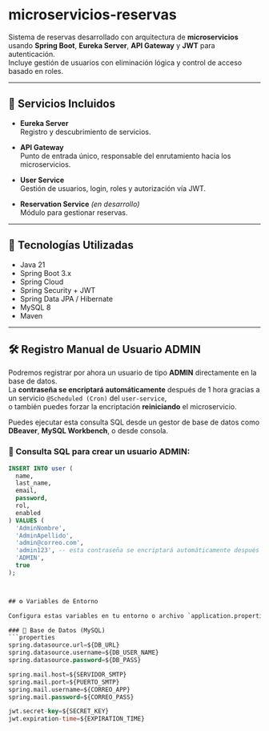 # microservicios-reservas

Sistema de reservas desarrollado con arquitectura de **microservicios** usando **Spring Boot**, **Eureka Server**, **API Gateway** y **JWT** para autenticación.  
Incluye gestión de usuarios con eliminación lógica y control de acceso basado en roles.

---

## 🧩 Servicios Incluidos

- **Eureka Server**  
  Registro y descubrimiento de servicios.

- **API Gateway**  
  Punto de entrada único, responsable del enrutamiento hacia los microservicios.

- **User Service**  
  Gestión de usuarios, login, roles y autorización vía JWT.

- **Reservation Service** *(en desarrollo)*  
  Módulo para gestionar reservas.

---

## 🚀 Tecnologías Utilizadas

- Java 21  
- Spring Boot 3.x  
- Spring Cloud  
- Spring Security + JWT  
- Spring Data JPA / Hibernate  
- MySQL 8  
- Maven  

---
## 🛠️ Registro Manual de Usuario ADMIN

Podremos registrar por ahora un usuario de tipo **ADMIN** directamente en la base de datos.  
La **contraseña se encriptará automáticamente** después de 1 hora gracias a un servicio `@Scheduled (Cron)` del `user-service`,  
o también puedes forzar la encriptación **reiniciando** el microservicio.

Puedes ejecutar esta consulta SQL desde un gestor de base de datos como **DBeaver**, **MySQL Workbench**, o desde consola.

### 📄 Consulta SQL para crear un usuario ADMIN:

```sql
INSERT INTO user (
  name,
  last_name,
  email,
  password,
  rol,
  enabled
) VALUES (
  'AdminNombre',
  'AdminApellido',
  'admin@correo.com',
  'admin123', -- esta contraseña se encriptará automáticamente después
  'ADMIN',
  true
);



## ⚙️ Variables de Entorno

Configura estas variables en tu entorno o archivo `application.properties`:

### 🔸 Base de Datos (MySQL)
```properties
spring.datasource.url=${DB_URL}
spring.datasource.username=${DB_USER_NAME}
spring.datasource.password=${DB_PASS}

spring.mail.host=${SERVIDOR_SMTP}
spring.mail.port=${PUERTO_SMTP}
spring.mail.username=${CORREO_APP}
spring.mail.password=${CORREO_PASS}

jwt.secret-key=${SECRET_KEY}
jwt.expiration-time=${EXPIRATION_TIME}
